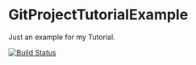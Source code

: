 # GitProjectTutorialExample
Just an example for my Tutorial.

[![Build Status](https://travis-ci.org/tony990309/Lab4.svg?branch=master)](https://travis-ci.org/tony990309/Lab4)